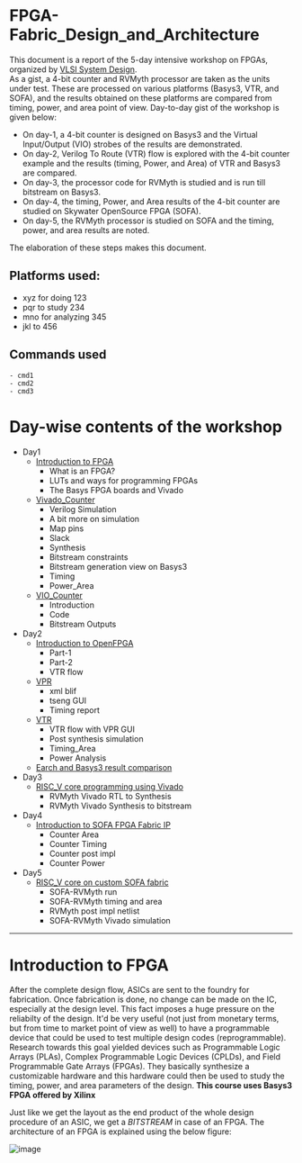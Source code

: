 # FPGA-Fabric_Design_and_Architecture
This document is a report of the 5-day intensive workshop on FPGAs, organized by [VLSI System Design](https://www.vlsisystemdesign.com/).<br/>
As a gist, a 4-bit counter and RVMyth processor are taken as the units under test. These are processed on various platforms (Basys3, VTR, and SOFA), and the results obtained on these platforms are compared from timing, power, and area point of view. Day-to-day gist of the workshop is given below:<br/>
- On day-1, a 4-bit counter is designed on Basys3 and the Virtual Input/Output (VIO) strobes of the results are demonstrated.<br/>
- On day-2, Verilog To Route (VTR) flow is explored with the 4-bit counter example and the results (timing, Power, and Area) of VTR and Basys3 are compared.<br/>
- On day-3, the processor code for RVMyth is studied and is run till bitstream on Basys3.<br/>
- On day-4, the timing, Power, and Area results of the 4-bit counter are studied on Skywater OpenSource FPGA (SOFA).<br/>
- On day-5, the RVMyth processor is studied on SOFA and the timing, power, and area results are noted.<br/>

The elaboration of these steps makes this document.<br/>

## Platforms used:
- xyz for doing 123
- pqr to study 234
- mno for analyzing 345
- jkl to 456

## Commands used
  ```
  - cmd1
  - cmd2
  - cmd3
  ```

# Day-wise contents of the workshop
  - Day1
    - [Introduction to FPGA](#introduction-to-fpga)
      - What is an FPGA?
      - LUTs and ways for programming FPGAs
      - The Basys FPGA boards and Vivado
    - [Vivado_Counter](#vivado_counter)
      - Verilog Simulation
      - A bit more on simulation
      - Map pins
      - Slack
      - Synthesis
      - Bitstream constraints
      - Bitstream generation view on Basys3
      - Timing
      - Power_Area
    - [VIO_Counter](#vio_counter)
      - Introduction
      - Code
      - Bitstream Outputs
  - Day2
    - [Introduction to OpenFPGA](#introduction-to-openfpga)
      - Part-1
      - Part-2
      - VTR flow
    - [VPR](#vpr)
      - xml blif
      - tseng GUI
      - Timing report
    - [VTR](#vtr)
      - VTR flow with VPR GUI
      - Post synthesis simulation
      - Timing_Area
      - Power Analysis
    - [Earch and Basys3 result comparison](#earch-and-basys3-result-comparison)
  - Day3
    - [RISC_V core programming using Vivado](#risc_v-core-programming-using-vivado)
      - RVMyth Vivado RTL to Synthesis
      - RVMyth Vivado Synthesis to bitstream
  - Day4
    - [Introduction to SOFA FPGA Fabric IP](#introduction-to-sofa-fpga-fabric) 
      - Counter Area
      - Counter Timing
      - Counter post impl
      - Counter Power
  - Day5
    - [RISC_V core on custom SOFA fabric](-risc_v-core-on-custom-sofa-fabric)
      - SOFA-RVMyth run
      - SOFA-RVMyth timing and area
      - RVMyth post impl netlist
      - SOFA-RVMyth Vivado simulation

------------------------------------------------------------------------------------------------------------------------------------
# Introduction to FPGA

After the complete design flow, ASICs are sent to the foundry for fabrication. Once fabrication is done, no change can be made on the IC, especially at the design level. This fact imposes a huge pressure on the reliabilty of the design. It'd be very useful (not just from monetary terms, but from time to market point of view as well)  to have a programmable device that could be used to test multiple design codes (reprogrammable). Research towards this goal yielded devices such as Programmable Logic Arrays (PLAs), Complex Programmable Logic Devices (CPLDs), and Field Programmable Gate Arrays (FPGAs). They basically synthesize a customizable hardware and this hardware could then be used to study the timing, power, and area parameters of the design. **This course uses Basys3 FPGA offered by Xilinx**

Just like we get the layout as the end product of the whole design procedure of an ASIC, we get a *BITSTREAM* in case of an FPGA. The architecture of an FPGA is explained using the below figure:

![image](https://user-images.githubusercontent.com/14873110/171280473-73d78fd9-eb57-4444-be86-27796d42de48.png)



